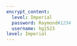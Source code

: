 ```yaml
---
encrypt_content:
  level: Imperial
  password: Raymond#1234
  username: hg1523
level: Imperial
---
```

